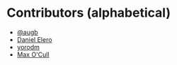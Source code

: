 # Contributors (alphabetical)

- [@augb](https://github.com/augb)
- [Daniel Elero](https://github.com/danixeee)
- [yorodm](https://github.com/yorodm)
- [Max O'Cull](https://github.com/Maxattax97)
